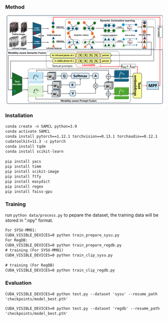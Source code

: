 

### Method

![framework](fig/SAMCL.png)

### Installation

```
conda create -n SAMCL python=3.9
conda activate SAMCL
conda install pytorch==1.12.1 torchvision==0.13.1 torchaudio==0.12.1 cudatoolkit=11.3 -c pytorch
conda install tqdm
conda install scikit-learn

pip install yacs
pip install timm
pip install scikit-image
pip install ftfy
pip install easydict
pip install regex
pip install faiss-gpu
```

 
  

### Training


run `python data/process.py` to pepare the dataset, the training data will be stored in ".npy" format.
```
For SYSU-MM01:
CUDA_VISIBLE_DEVICES=0 python train_prepare_sysu.py
For RegDB:
CUDA_VISIBLE_DEVICES=0 python train_prepare_regdb.py
# training (For SYSU-MM01)
CUDA_VISIBLE_DEVICES=0 python train_clip_sysu.py 

# training (For RegDB)
CUDA_VISIBLE_DEVICES=0 python train_clip_regdb.py 
```

### Evaluation

```
CUDA_VISIBLE_DEVICES=0 python test.py --dataset 'sysu' --resume_path 'checkpoints/model_best.pth'
```
```
CUDA_VISIBLE_DEVICES=0 python test.py --dataset 'regdb' --resume_path 'checkpoints/model_best.pth'
```